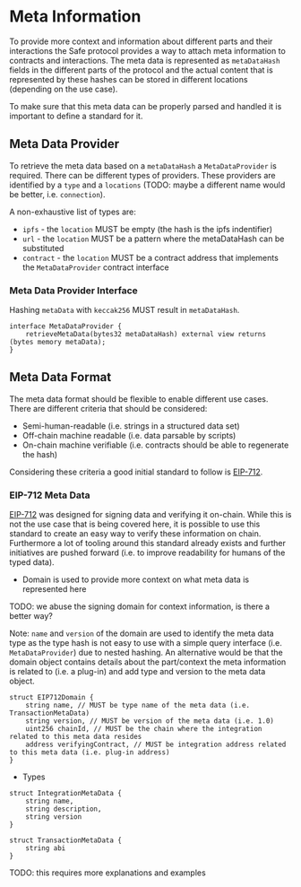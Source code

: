 # Meta Information

To provide more context and information about different parts and their interactions the Safe protocol provides a way to attach meta information to contracts and interactions. The meta data is represented as `metaDataHash` fields in the different parts of the protocol and the actual content that is represented by these hashes can be stored in different locations (depending on the use case).

To make sure that this meta data can be properly parsed and handled it is important to define a standard for it.

## Meta Data Provider

To retrieve the meta data based on a `metaDataHash` a `MetaDataProvider` is required. There can be different types of providers. These providers are identified by a `type` and a `locations` (TODO: maybe a different name would be better, i.e. `connection`).

A non-exhaustive list of types are:
- `ipfs` - the `location` MUST be empty (the hash is the ipfs indentifier)
- `url` - the `location` MUST be a pattern where the metaDataHash can be substituted
- `contract` - the `location` MUST be a contract address that implements the `MetaDataProvider` contract interface


### Meta Data Provider Interface

Hashing `metaData` with `keccak256` MUST result in `metaDataHash`.

```solidity
interface MetaDataProvider {
    retrieveMetaData(bytes32 metaDataHash) external view returns (bytes memory metaData);
}
```

## Meta Data Format

The meta data format should be flexible to enable different use cases. There are different criteria that should be considered:
- Semi-human-readable (i.e. strings in a structured data set)
- Off-chain machine readable (i.e. data parsable by scripts)
- On-chain machine verifiable (i.e. contracts should be able to regenerate the hash)

Considering these criteria a good initial standard to follow is [EIP-712](https://eips.ethereum.org/EIPS/eip-712).

### EIP-712 Meta Data

[EIP-712](https://eips.ethereum.org/EIPS/eip-712) was designed for signing data and verifying it on-chain. While this is not the use case that is being covered here, it is possible to use this standard to create an easy way to verify these information on chain. Furthermore a lot of tooling around this standard already exists and further initiatives are pushed forward (i.e. to improve readability for humans of the typed data).

- Domain is used to provide more context on what meta data is represented here

TODO: we abuse the signing domain for context information, is there a better way?

Note: `name` and `version` of the domain are used to identify the meta data type as the type hash is not easy to use with a simple query interface (i.e. `MetaDataProvider`) due to nested hashing. An alternative would be that the domain object contains details about the part/context the meta information is related to (i.e. a plug-in) and add type and version to the meta data object. 

```solidity
struct EIP712Domain {
    string name, // MUST be type name of the meta data (i.e. TransactionMetaData)
    string version, // MUST be version of the meta data (i.e. 1.0)
    uint256 chainId, // MUST be the chain where the integration related to this meta data resides
    address verifyingContract, // MUST be integration address related to this meta data (i.e. plug-in address)
}
```

- Types

```solidity
struct IntegrationMetaData {
    string name,
    string description,
    string version
}
```

```solidity
struct TransactionMetaData {
    string abi
}
```

TODO: this requires more explanations and examples
